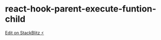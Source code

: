 # react-hook-parent-execute-funtion-child

[Edit on StackBlitz ⚡️](https://stackblitz.com/edit/react-hook-parent-execute-funtion-child)